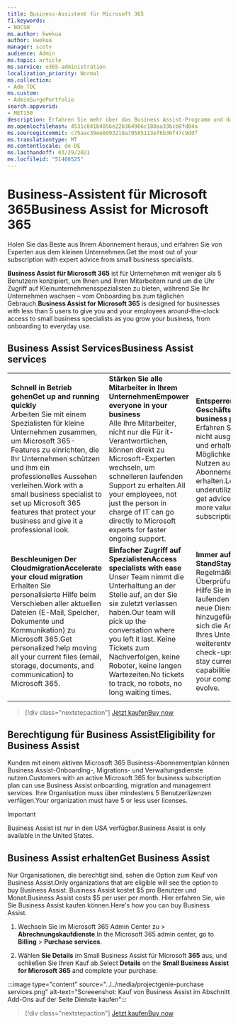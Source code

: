 ```yaml
---
title: Business-Assistent für Microsoft 365
f1.keywords:
- NOCSH
ms.author: kwekua
author: kwekua
manager: scotv
audience: Admin
ms.topic: article
ms.service: o365-administration
localization_priority: Normal
ms.collection:
- Adm_TOC
ms.custom:
- AdminSurgePortfolio
search.appverid:
- MET150
description: Erfahren Sie mehr über das Business Assist-Programm und darüber, wie es Ihrer Organisation mit verbesserter Hilfe und Verwendung für Microsoft 365 Business helfen kann.
ms.openlocfilehash: 4531c841b4856e22b364906c180aa336cb8fd04a
ms.sourcegitcommit: c75aac39ee8d93218a79585113ef6b36f47c9ddf
ms.translationtype: MT
ms.contentlocale: de-DE
ms.lasthandoff: 03/29/2021
ms.locfileid: "51408525"
---
```

# <a name="business-assist-for-microsoft-365"></a><span data-ttu-id="6b94f-103">Business-Assistent für Microsoft 365</span><span class="sxs-lookup"><span data-stu-id="6b94f-103">Business Assist for Microsoft 365</span></span>

<span data-ttu-id="6b94f-104">Holen Sie das Beste aus Ihrem Abonnement heraus, und erfahren Sie von Experten aus dem kleinen Unternehmen.</span><span class="sxs-lookup"><span data-stu-id="6b94f-104">Get the most out of your subscription with expert advice from small business specialists.</span></span>

<span data-ttu-id="6b94f-105">**Business Assist für Microsoft 365** ist für Unternehmen mit weniger als 5 Benutzern konzipiert, um Ihnen und Ihren Mitarbeitern rund um die Uhr Zugriff auf Kleinunternehmensspezialisten zu bieten, während Sie Ihr Unternehmen wachsen – vom Onboarding bis zum täglichen Gebrauch.</span><span class="sxs-lookup"><span data-stu-id="6b94f-105">**Business Assist for Microsoft 365** is designed for businesses with less than 5 users to give you and your employees around-the-clock access to small business specialists as you grow your business, from onboarding to everyday use.</span></span>

## <a name="business-assist-services"></a><span data-ttu-id="6b94f-106">Business Assist Services</span><span class="sxs-lookup"><span data-stu-id="6b94f-106">Business Assist services</span></span>

||||
|:-----|:-----|:-----|
|<span data-ttu-id="6b94f-107">**Schnell in Betrieb gehen**</span><span class="sxs-lookup"><span data-stu-id="6b94f-107">**Get up and running quickly**</span></span> <br> <span data-ttu-id="6b94f-108">Arbeiten Sie mit einem Spezialisten für kleine Unternehmen zusammen, um Microsoft 365-Features zu einrichten, die Ihr Unternehmen schützen und ihm ein professionelles Aussehen verleihen.</span><span class="sxs-lookup"><span data-stu-id="6b94f-108">Work with a small business specialist to set up Microsoft 365 features that protect your business and give it a professional look.</span></span> |<span data-ttu-id="6b94f-109">**Stärken Sie alle Mitarbeiter in Ihrem Unternehmen**</span><span class="sxs-lookup"><span data-stu-id="6b94f-109">**Empower everyone in your business**</span></span> <br> <span data-ttu-id="6b94f-110">Alle Ihre Mitarbeiter, nicht nur die Für it-Verantwortlichen, können direkt zu Microsoft-Experten wechseln, um schnelleren laufenden Support zu erhalten.</span><span class="sxs-lookup"><span data-stu-id="6b94f-110">All your employees, not just the person in charge of IT can go directly to Microsoft experts for faster ongoing support.</span></span> |<span data-ttu-id="6b94f-111">**Entsperren des Geschäftspotenzials**</span><span class="sxs-lookup"><span data-stu-id="6b94f-111">**Unlock business potential**</span></span> <br> <span data-ttu-id="6b94f-112">Erfahren Sie mehr über nicht ausgelastete Features und erhalten Tipps zu Möglichkeiten, um mehr Nutzen aus Ihrem Abonnement zu erhalten.</span><span class="sxs-lookup"><span data-stu-id="6b94f-112">Learn about underutilized features and get advice on ways to get more value out of your subscription.</span></span> |
|<span data-ttu-id="6b94f-113">**Beschleunigen Der Cloudmigration**</span><span class="sxs-lookup"><span data-stu-id="6b94f-113">**Accelerate your cloud migration**</span></span> <br> <span data-ttu-id="6b94f-114">Erhalten Sie personalisierte Hilfe beim Verschieben aller aktuellen Dateien (E-Mail, Speicher, Dokumente und Kommunikation) zu Microsoft 365.</span><span class="sxs-lookup"><span data-stu-id="6b94f-114">Get personalized help moving all your current files (email, storage, documents, and communication) to Microsoft 365.</span></span> |<span data-ttu-id="6b94f-115">**Einfacher Zugriff auf Spezialisten**</span><span class="sxs-lookup"><span data-stu-id="6b94f-115">**Access specialists with ease**</span></span> <br> <span data-ttu-id="6b94f-116">Unser Team nimmt die Unterhaltung an der Stelle auf, an der Sie sie zuletzt verlassen haben.</span><span class="sxs-lookup"><span data-stu-id="6b94f-116">Our team will pick up the conversation where you left it last.</span></span> <span data-ttu-id="6b94f-117">Keine Tickets zum Nachverfolgen, keine Roboter, keine langen Wartezeiten.</span><span class="sxs-lookup"><span data-stu-id="6b94f-117">No tickets to track, no robots, no long waiting times.</span></span> |<span data-ttu-id="6b94f-118">**Immer auf dem neuesten Stand**</span><span class="sxs-lookup"><span data-stu-id="6b94f-118">**Stay up to date**</span></span> <br> <span data-ttu-id="6b94f-119">Regelmäßige Überprüfungen, mit deren Hilfe Sie immer auf dem laufenden bleiben, wenn neue Dienstfunktionen hinzugefügt werden und sich die Anforderungen Ihres Unternehmens weiterentwickeln.</span><span class="sxs-lookup"><span data-stu-id="6b94f-119">Regular check-ups that help you stay current as new service capabilities are added, and your company’s needs evolve.</span></span> |
| | | |

> [!div class="nextstepaction"]
> [<span data-ttu-id="6b94f-120">Jetzt kaufen</span><span class="sxs-lookup"><span data-stu-id="6b94f-120">Buy now</span></span>](https://go.microsoft.com/fwlink/p/?linkid=2158423)

## <a name="eligibility-for-business-assist"></a><span data-ttu-id="6b94f-121">Berechtigung für Business Assist</span><span class="sxs-lookup"><span data-stu-id="6b94f-121">Eligibility for Business Assist</span></span>

<span data-ttu-id="6b94f-122">Kunden mit einem aktiven Microsoft 365 Business-Abonnementplan können Business Assist-Onboarding-, Migrations- und Verwaltungsdienste nutzen.</span><span class="sxs-lookup"><span data-stu-id="6b94f-122">Customers with an active Microsoft 365 for business subscription plan can use Business Assist onboarding, migration and management services.</span></span> <span data-ttu-id="6b94f-123">Ihre Organisation muss über mindestens 5 Benutzerlizenzen verfügen.</span><span class="sxs-lookup"><span data-stu-id="6b94f-123">Your organization must have 5 or less user licenses.</span></span>

> [!IMPORTANT]
> <span data-ttu-id="6b94f-124">Business Assist ist nur in den USA verfügbar.</span><span class="sxs-lookup"><span data-stu-id="6b94f-124">Business Assist is only available in the United States.</span></span>

## <a name="get-business-assist"></a><span data-ttu-id="6b94f-125">Business Assist erhalten</span><span class="sxs-lookup"><span data-stu-id="6b94f-125">Get Business Assist</span></span>

<span data-ttu-id="6b94f-126">Nur Organisationen, die berechtigt sind, sehen die Option zum Kauf von Business Assist.</span><span class="sxs-lookup"><span data-stu-id="6b94f-126">Only organizations that are eligible will see the option to buy Business Assist.</span></span> <span data-ttu-id="6b94f-127">Business Assist kostet $5 pro Benutzer und Monat.</span><span class="sxs-lookup"><span data-stu-id="6b94f-127">Business Assist costs $5 per user per month.</span></span> <span data-ttu-id="6b94f-128">Hier erfahren Sie, wie Sie Business Assist kaufen können.</span><span class="sxs-lookup"><span data-stu-id="6b94f-128">Here's how you can buy Business Assist.</span></span>

1. <span data-ttu-id="6b94f-129">Wechseln Sie im Microsoft 365 Admin Center zu  >  **Abrechnungskaufdienste**.</span><span class="sxs-lookup"><span data-stu-id="6b94f-129">In the Microsoft 365 admin center, go to **Billing** > **Purchase services**.</span></span>

2. <span data-ttu-id="6b94f-130">Wählen **Sie Details** im Small Business Assist für Microsoft **365** aus, und schließen Sie Ihren Kauf ab.</span><span class="sxs-lookup"><span data-stu-id="6b94f-130">Select **Details** on the **Small Business Assist for Microsoft 365** and complete your purchase.</span></span>

:::image type="content" source="../../media/projectgenie-purchase services.png" alt-text="Screeenshot: Kauf von Business Assist im Abschnitt Add-Ons auf der Seite Dienste kaufen":::

> [!div class="nextstepaction"]
> [<span data-ttu-id="6b94f-132">Jetzt kaufen</span><span class="sxs-lookup"><span data-stu-id="6b94f-132">Buy now</span></span>](https://go.microsoft.com/fwlink/p/?linkid=2158423)
